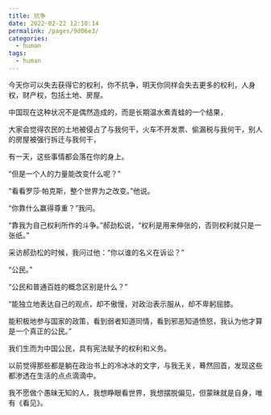 ```yaml
---
title: 抗争
date: 2022-02-22 12:10:14
permalink: /pages/9d06e3/
categories:
  - human
tags:
  - human
---
```

今天你可以失去获得它的权利，你不抗争，明天你同样会失去更多的权利，人身权，财产权，包括土地、房屋。

中国现在这种状况不是偶然造成的，而是长期温水煮青蛙的一个结果，

大家会觉得农民的土地被侵占了与我何干，火车不开发票、偷漏税与我何干，别人的房屋被强行拆迁与我何干，

有一天，这些事情都会落在你的身上。

“但是一个人的力量能改变什么呢？”

“看看罗莎·帕克斯，整个世界为之改变。”他说。

“你靠什么赢得尊重？”我问。

“靠我为自己权利所作的斗争。”郝劲松说，“权利是用来伸张的，否则权利就只是一张纸。”

采访郝劲松的时候，我问过他：“你以谁的名义在诉讼？”

“公民。”

“公民和普通百姓的概念区别是什么？”

“能独立地表达自己的观点，却不傲慢，对政治表示服从，却不卑躬屈膝。

能积极地参与国家的政策，看到弱者知道同情，看到邪恶知道愤怒，我认为他才算是一个真正的公民。”

我们生而为中国公民，具有宪法赋予的权利和义务。

以前觉得那些都是躺在政治书上的冷冰冰的文字，与我无关，蓦然回首，发现这些都渗透在生活的点点滴滴中。

我不愿做个愚昧无知的人，我想睁眼看世界，我想摆脱偏见，但蒙昧就是自身，唯有《看见》。